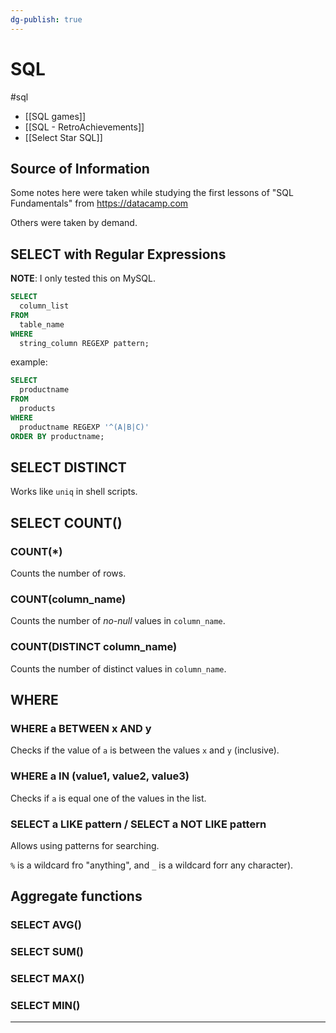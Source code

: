 ```yaml
---
dg-publish: true
---
```

# SQL

#sql

- [[SQL games]]
- [[SQL - RetroAchievements]]
- [[Select Star SQL]]


## Source of Information

Some notes here were taken while studying the first lessons of "SQL Fundamentals" from <https://datacamp.com>

Others were taken by demand.


## SELECT with Regular Expressions

**NOTE**: I only tested this on MySQL.

```sql
SELECT 
  column_list
FROM
  table_name
WHERE
  string_column REGEXP pattern;
```

example:
```sql
SELECT 
  productname
FROM
  products
WHERE
  productname REGEXP '^(A|B|C)'
ORDER BY productname;
```



## SELECT DISTINCT

Works like `uniq` in shell scripts.

## SELECT COUNT()

### COUNT(*)

Counts the number of rows.

### COUNT(column_name)

Counts the number of *no-null* values in `column_name`.

### COUNT(DISTINCT column_name)

Counts the number of distinct values in `column_name`.

## WHERE

### WHERE a BETWEEN x AND y

Checks if the value of `a` is between the values `x` and `y` (inclusive).

### WHERE a IN (value1, value2, value3)

Checks if `a` is equal one of the values in the list.

### SELECT a LIKE pattern / SELECT a NOT LIKE pattern

Allows using patterns for searching.

`%` is a wildcard fro "anything", and `_` is a wildcard forr any character).


## Aggregate functions

### SELECT AVG()

### SELECT SUM()

### SELECT MAX()

### SELECT MIN()
---

